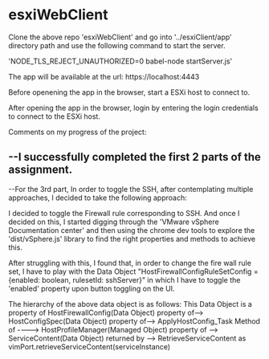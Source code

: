 # esxiWebClient

Clone the above repo 'esxiWebClient' and go into '../esxiClient/app' directory path and use the following command to start the server.

'NODE_TLS_REJECT_UNAUTHORIZED=0 babel-node startServer.js'

The app will be available at the url: https://localhost:4443

Before openening the app in the browser, start a ESXi host to connect to.

After opening the app in the browser, login by entering the login credentials to connect to the ESXi host.

Comments on my progress of the project:

--I successfully completed the first 2 parts of the assignment.
-----------------------------------------------------------------------------------------------------------------------------------------
--For the 3rd part, In order to toggle the SSH, after contemplating multiple approaches, I decided to take the following approach:

I decided to toggle the Firewall rule corresponding to SSH. And once I decided on this, I started digging through the 'VMware vSphere Documentation center' and then using the chrome dev tools to explore the 'dist/vSphere.js' library to find the right properties and methods to achieve this.

After struggling with this, I found that, in order to change the fire wall rule set, I have to play with the Data Object "HostFirewallConfigRuleSetConfig = {enabled: boolean, rulesetId: sshServer}" in which I have to toggle the 'enabled' property upon button toggling on the UI.

The hierarchy of the above data object is as follows:
This Data Object is a property of HostFirewallConfig(Data Object) property of--> HostConfigSpec(Data Object) property of--> ApplyHostConfig_Task Method of ----> HostProfileManager(Managed Object) property of --> ServiceContent(Data Object) returned by --> RetrieveServiceContent as vimPort.retrieveServiceContent(serviceInstance)
